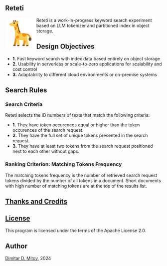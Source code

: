 Reteti
--------------------------------------------------------------------------------

<img align="left" width="100" height="100" src="assets/fupi_svgrepo_com.png">
  
Reteti is a work-in-progress keyword search experiment based on LLM tokenizer and partitioned index in object storage.

## Design Objectives

* **1.** Fast keyword search with index data based entirely on object storage
* **2.** Usability in serverless or scale-to-zero applications for scalability and cost control
* **3.** Adaptability to different cloud environments or on-premise systems

## Search Rules

### Search Criteria

Reteti selects the ID numbers of texts that match the following criteria:

* **1.** They have token occurences equal or higher than the token occurences of the search request.
* **2.** They have the full set of unique tokens presented in the search request.
* **3.** They have at least two tokens from the search request positioned next to each other without gaps.

### Ranking Criterion: Matching Tokens Frequency

The matching tokens frequency is the number of retrieved search request tokens divided by the number of all tokens in a document. Short documents with high number of matching tokens are at the top of the results list.

## [Thanks and Credits](./CREDITS.md)

## [License](./LICENSE)

This program is licensed under the terms of the Apache License 2.0.

## Author

[Dimitar D. Mitov](https://www.linkedin.com/in/dimitar-mitov-12388982/), 2024
